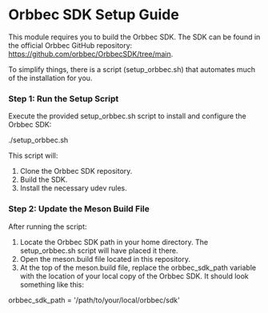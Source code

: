 # Orbbec SDK Setup Guide

This module requires you to build the Orbbec SDK. The SDK can be found in the official Orbbec GitHub repository: https://github.com/orbbec/OrbbecSDK/tree/main.

To simplify things, there is a script (setup_orbbec.sh) that automates much of the installation for you.

### Step 1: Run the Setup Script

Execute the provided setup_orbbec.sh script to install and configure the Orbbec SDK:

./setup_orbbec.sh

This script will:
1. Clone the Orbbec SDK repository.
2. Build the SDK.
3. Install the necessary udev rules.

### Step 2: Update the Meson Build File

After running the script:
1. Locate the Orbbec SDK path in your home directory. The setup_orbbec.sh script will have placed it there.
2. Open the meson.build file located in this repository.
3. At the top of the meson.build file, replace the orbbec_sdk_path variable with the location of your local copy of the Orbbec SDK. It should look something like this:

orbbec_sdk_path = '/path/to/your/local/orbbec/sdk'
